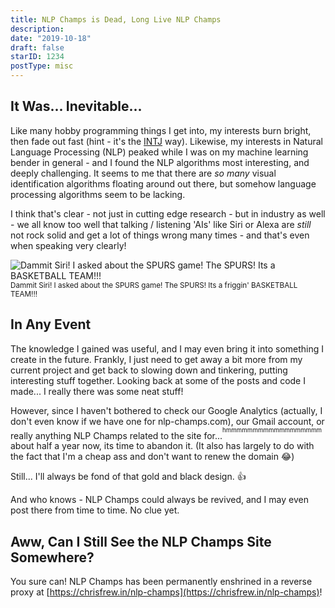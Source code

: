 ```yaml
---
title: NLP Champs is Dead, Long Live NLP Champs
description:
date: "2019-10-18"
draft: false
starID: 1234
postType: misc
---
```


## It Was... Inevitable...

Like many hobby programming things I get into, my interests burn bright, then fade out fast (hint - it's the [INTJ](https://www.16personalities.com/intj-personality) way). Likewise, my interests in Natural Language Processing (NLP) peaked while I was on my machine learning bender in general - and I found the NLP algorithms most interesting, and deeply challenging. It seems to me that there are _so many_ visual identification algorithms floating around out there, but somehow language processing algorithms seem to be lacking. 

I think that's clear - not just in cutting edge research - but in industry as well - we all know too well that talking / listening 'AIs' like Siri or Alexa are _still_ not rock solid and get a lot of things wrong many times - and that's even when speaking very clearly! 

![Dammit Siri! I asked about the SPURS game! The SPURS! Its a BASKETBALL TEAM!!!](siri_lol.png)
<sub style="text-align:center;">Dammit Siri! I asked about the SPURS game! The SPURS! Its a friggin' BASKETBALL TEAM!!!</sub>

## In Any Event

The knowledge I gained was useful, and I may even bring it into something I create in the future. Frankly, I just need to get away a bit more from my current project and get back to slowing down and tinkering, putting interesting stuff together. Looking back at some of the posts and code I made... I really there was some neat stuff!

However, since I haven't bothered to check our Google Analytics (actually, I don't even know if we have one for nlp-champs.com), our Gmail account, or really anything NLP Champs related to the site for...<sup><sup>hmmmmmmmmmmmmmmmmmm</sup></sup> about half a year now, its time to abandon it. (It also has largely to do with the fact that I'm a cheap ass and don't want to renew the domain :joy:)

Still... I'll always be fond of that gold and black design. :thumbsup:

And who knows - NLP Champs could always be revived, and I may even post there from time to time. No clue yet.

## Aww, Can I Still See the NLP Champs Site Somewhere?

You sure can! NLP Champs has been permanently enshrined in a reverse proxy at [https://chrisfrew.in/nlp-champs](https://chrisfrew.in/nlp-champs)!